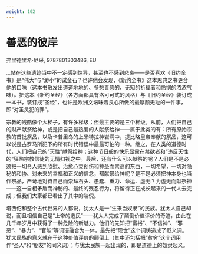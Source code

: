 ```yaml
---
weight: 102
---
```

# 善恶的彼岸

弗里德里希·尼采, 9787801303486, EU

…站在这些遗迹当中不一定感到惊异，甚至也不感到悲哀——是否喜欢《旧约全书》是“伟大”与“渺小”的试金石？也许他会发现，《新约全书》这本恩典之书更合他的口味（这本书散发出道道地地的、多愁善感的、无知的祈福者和怜悯的浓浓气味）。把这本《新约圣经》（各方面都具有洛可可式的风格）与《旧约圣经》装订成一本书，装订成“圣经”，也许是欧洲文坛昧着良心所做的最厚颜无耻的一件事，即“对圣灵犯的罪”。

宗教的残酷像个大梯子，有许多梯级；但最主要的是三个梯级。从前，人们把自己的财产献祭给神，或是把自己最热爱的人献祭给神——属于此类的有：所有原始宗教的首批祭品，以及卡普里岛的上米特拉神岩洞中，提比略皇帝奉献的祭品，这可以说是古罗马所犯下的所有时代错误中最最可怕的一种。继之，在人类的道德时代，人们把自己的“天性”献祭给神；这种节日般的快乐显露在禁欲者和“违反天性的”狂热宗教信徒的无情扫视之中。最后，还有什么可以献祭的呢？人们是不是必须把一切令人感到欣慰、治愈心灵创伤和神圣而崇高的东西，一切希望，一切对隐秘的和协、对未来的幸福和正义的信念，都献祭给神呢？是不是必须把神本身也当作祭品，严苛地对待自己而崇拜石头、愚蠢、重力、命运、虚无？为虚无而献祭神——这一自相矛盾而神秘的、最终的残忍行为，将留待正在成长起来的一代人去完成；但我们大家都已看出了其中的端倪。

塔西佗和整个古代世界的人都说，犹太人是一“生来当奴隶”的民族。犹太人自己却说，而且相信自己是“上帝的选民”——犹太人完成了颠倒价值评价的奇迹，由此在几千年岁月中获得了一种危险的新魅力。他们的先知把“富裕”、“不信神”、“邪恶”、“暴力”、“官能”等词语融合为一体，最先把“现世”这个词铸造成了贬义词。犹太民族的意义就在于这种价值评价的颠倒上（其中还包括把“贫穷”这个词用作“圣人”和“朋友”的同义词）；与犹太民族一起出现的，即是道德上的奴隶起义。